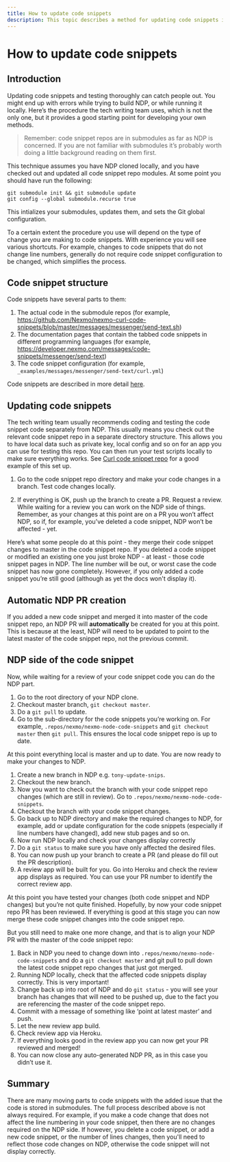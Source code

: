 ```yaml
---
title: How to update code snippets
description: This topic describes a method for updating code snippets in GitHub
---
```


# How to update code snippets

## Introduction

Updating code snippets and testing thoroughly can catch people out. You might end up with errors while trying to build NDP, or while running it locally. Here’s the procedure the tech writing team uses, which is not the only one, but it provides a good starting point for developing your own methods.

> Remember: code snippet repos are in submodules as far as NDP is concerned. If you are not familiar with submodules it’s probably worth doing a little background reading on them first.

This technique assumes you have NDP cloned locally, and you have checked out and updated all code snippet repo modules. At some point you should have run the following:

```shell
git submodule init && git submodule update
git config --global submodule.recurse true
```

This intializes your submodules, updates them, and sets the Git global configuration.

To a certain extent the procedure you use will depend on the type of change you are making to code snippets. With experience you will see various shortcuts. For example, changes to code snippets that do not change line numbers, generally do not require code snippet configuration to be changed, which simplifies the process.

## Code snippet structure

Code snippets have several parts to them:

1. The actual code in the submodule repos (for example, https://github.com/Nexmo/nexmo-curl-code-snippets/blob/master/messages/messenger/send-text.sh)
2. The documentation pages that contain the tabbed code snippets in different programming languages (for example, https://developer.nexmo.com/messages/code-snippets/messenger/send-text)
3. The code snippet configuration (for example, `_examples/messages/messenger/send-text/curl.yml`)

Code snippets are described in more detail [here](/contribute/structure/guides/code-snippets).

## Updating code snippets

The tech writing team usually recommends coding and testing the code snippet code separately from NDP. This usually means you check out the relevant code snippet repo in a separate directory structure. This allows you to have local data such as private key, local config and so on for an app you can use for testing this repo. You can then run your test scripts locally to make sure everything works. See [Curl code snippet repo](https://github.com/Nexmo/nexmo-curl-code-snippets) for a good example of this set up.

1. Go to the code snippet repo directory and make your code changes in a branch. Test code changes locally.

2. If everything is OK, push up the branch to create a PR. Request a review. While waiting for a review you can work on the NDP side of things. Remember, as your changes at this point are on a PR you won’t affect NDP, so if, for example, you’ve deleted a code snippet, NDP won’t be affected - yet.

Here’s what some people do at this point - they merge their code snippet changes to master in the code snippet repo. If you deleted a code snippet or modified an existing one you just broke NDP - at least - those code snippet pages in NDP. The line number will be out, or worst case the code snippet has now gone completely. However, if you only added a code snippet you’re still good (although as yet the docs won't display it).

## Automatic NDP PR creation

If you added a new code snippet and merged it into master of the code snippet repo, an NDP PR will **automatically** be created for you at this point. This is because at the least, NDP will need to be updated to point to the latest master of the code snippet repo, not the previous commit.

## NDP side of the code snippet

Now, while waiting for a review of your code snippet code you can do the NDP part.

1. Go to the root directory of your NDP clone.
2. Checkout master branch, `git checkout master`.
3. Do a `git pull` to update.
4. Go to the sub-directory for the code snippets you’re working on. For example, `.repos/nexmo/nexmo-node-code-snippets` and `git checkout master` then `git pull`. This ensures the local code snippet repo is up to date.

At this point everything local is master and up to date. You are now ready to make your changes to NDP.

1. Create a new branch in NDP e.g. `tony-update-snips`.
2. Checkout the new branch.
3. Now you want to check out the branch with your code snippet repo changes (which are still in review). Go to `.repos/nexmo/nexmo-node-code-snippets`.
4. Checkout the branch with your code snippet changes.
5. Go back up to NDP directory and make the required changes to NDP, for example, add or update configuration for the code snippets (especially if line numbers have changed), add new stub pages and so on.
6. Now run NDP locally and check your changes display correctly
7. Do a `git status` to make sure you have only affected the desired files.
8. You can now push up your branch to create a PR (and please do fill out the PR description).
9. A review app will be built for you. Go into Heroku and check the review app displays as required. You can use your PR number to identify the correct review app.

At this point you have tested your changes (both code snippet and NDP changes) but you’re not quite finished. Hopefully, by now your code snippet repo PR has been reviewed. If everything is good at this stage you can now merge these code snippet changes into the code snippet repo.

But you still need to make one more change, and that is to align your NDP PR with the master of the code snippet repo:

1. Back in NDP you need to change down into `.repos/nexmo/nexmo-node-code-snippets` and do a `git checkout master` and git pull to pull down the latest code snippet repo changes that just got merged.
2. Running NDP locally, check that the affected code snippets display correctly. This is very important!
3. Change back up into root of NDP and do `git status` - you will see your branch has changes that will need to be pushed up, due to the fact you are referencing the master of the code snippet repo.
4. Commit with a message of something like ‘point at latest master’ and push.
5. Let the new review app build.
6. Check review app via Heroku.
7. If everything looks good in the review app you can now get your PR reviewed and merged!
8. You can now close any auto-generated NDP PR, as in this case you didn’t use it.

## Summary

There are many moving parts to code snippets with the added issue that the code is stored in submodules. The full process described above is not always required. For example, if you make a code change that does not affect the line numbering in your code snippet, then there are no changes required on the NDP side. If however, you delete a code snippet, or add a new code snippet, or the number of lines changes, then you'll need to reflect those code changes on NDP, otherwise the code snippet will not display correctly.
